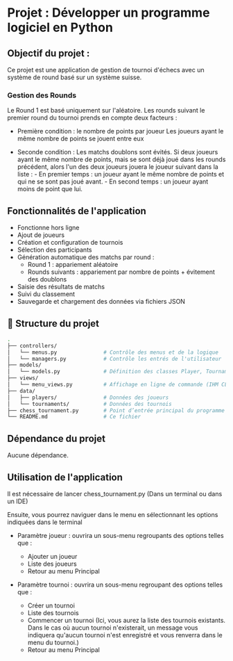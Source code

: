 # Projet : Développer un programme logiciel en Python

## Objectif du projet : 

Ce projet est une application de gestion de tournoi d'échecs avec un système de round basé sur un système suisse. 

### Gestion des Rounds

Le Round 1 est basé uniquement sur l'aléatoire.
Les rounds suivant le premier round du tournoi prends en compte deux facteurs : 

-  Première condition : le nombre de points par joueur 
    Les joueurs ayant le même nombre de points se jouent entre eux

- Seconde condition : 
    Les matchs doublons sont évités. Si deux joueurs ayant le même nombre de points, mais se sont déjà joué dans les rounds précédent, alors l'un des deux joueurs jouera le joueur suivant dans la liste : 
        - En premier temps : un joueur ayant le même nombre de points et qui ne se sont pas joué avant.
        - En second temps : un joueur ayant moins de point que lui. 

## Fonctionnalités de l'application

- Fonctionne hors ligne
- Ajout de joueurs
- Création et configuration de tournois
- Sélection des participants
- Génération automatique des matchs par round :
  - Round 1 : appariement aléatoire
  - Rounds suivants : appariement par nombre de points + évitement des doublons
- Saisie des résultats de matchs
- Suivi du classement
- Sauvegarde et chargement des données via fichiers JSON

## 🧩 Structure du projet

```bash
.
├── controllers/
│   └── menus.py               # Contrôle des menus et de la logique
│   └── managers.py            # Contrôle les entrés de l'utilisateur
├── models/
│   └── models.py              # Définition des classes Player, Tournament, Round
├── views/
│   └── menu_views.py          # Affichage en ligne de commande (IHM CLI)
├── data/
│   ├── players/               # Données des joueurs
│   └── tournaments/           # Données des tournois
├── chess_tournament.py        # Point d’entrée principal du programme
└── README.md                  # Ce fichier
```
## Dépendance du projet 

Aucune dépendance. 

## Utilisation de l'application 

Il est nécessaire de lancer chess_tournament.py (Dans un terminal ou dans un IDE)

Ensuite, vous pourrez naviguer dans le menu en sélectionnant les options indiquées dans le terminal 

- Paramètre joueur : ouvrira un sous-menu regroupants des options telles que : 

    - Ajouter un joueur 
    - Liste des joueurs 
    - Retour au menu Principal

- Paramètre tournoi : ouvrira un sous-menu regroupant des options telles que : 

    - Créer un tournoi 
    - Liste des tournois
    - Commencer un tournoi (Ici, vous aurez la liste des tournois existants. Dans le cas où aucun tournoi n'existerait, un message vous indiquera qu'aucun tournoi n'est enregistré et vous renverra dans le menu du tournoi.)
    - Retour au menu Principal